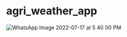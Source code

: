 # agri_weather_app
![WhatsApp Image 2022-07-17 at 5 40 00 PM](https://user-images.githubusercontent.com/86099193/179772797-f248b856-3f72-490d-805d-e6e6ab125082.jpeg)
